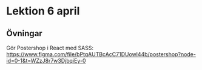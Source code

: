 # Lektion 6 april

## Övningar

Gör Postershop i React med SASS: https://www.figma.com/file/bPtqAUTBcAcC71DUowl44b/postershop?node-id=0-1&t=WZzJ8r7w3DjbqiEy-0